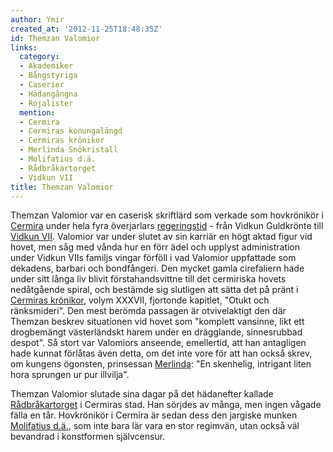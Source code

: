 ```yaml
---
author: Ymir
created_at: '2012-11-25T18:48:35Z'
id: Themzan Valomior
links:
  category:
  - Akademiker
  - Bångstyriga
  - Caserier
  - Hädangångna
  - Rojalister
  mention:
  - Cermira
  - Cermiras konungalängd
  - Cermiras krönikor
  - Merlinda Snökristall
  - Molifatius d.ä.
  - Rådbråkartorget
  - Vidkun VII
title: Themzan Valomior
---
```


Themzan Valomior var en caserisk skriftlärd som verkade som hovkrönikör i [Cermira] under hela fyra
överjarlars [regeringstid] - från Vidkun Guldkrönte till [Vidkun VII]. Valomior var under slutet av
sin karriär en högt aktad figur vid hovet, men såg med vånda hur en förr ädel och upplyst
administration under Vidkun VIIs familjs vingar förföll i vad Valomior uppfattade som dekadens,
barbari och bondfångeri. Den mycket gamla cirefaliern hade under sitt långa liv blivit
förstahandsvittne till det cermiriska hovets nedåtgående spiral, och bestämde sig slutligen att
sätta det på pränt i [Cermiras krönikor], volym XXXVII, fjortonde kapitlet, "Otukt och ränksmideri".
Den mest berömda passagen är otvivelaktigt den där Themzan beskrev situationen vid hovet som
"komplett vansinne, likt ett drogbemängt västerländskt harem under en drägglande, sinnesrubbad
despot". Så stort var Valomiors anseende, emellertid, att han antagligen hade kunnat förlåtas även
detta, om det inte vore för att han också skrev, om kungens ögonsten, prinsessan [Merlinda]: "En
skenhelig, intrigant liten hora sprungen ur pur illvilja".

Themzan Valomior slutade sina dagar på det hädanefter kallade [Rådbråkartorget] i Cermiras stad. Han
sörjdes av många, men ingen vågade fälla en tår. Hovkrönikör i Cermira är sedan dess den jargiske
munken [Molifatius d.ä.], som inte bara lär vara en stor regimvän, utan också väl bevandrad i
konstformen självcensur.

  [Cermira]: Cermira
  [regeringstid]: Cermiras_konungalängd
  [Vidkun VII]: Vidkun_VII
  [Cermiras krönikor]: Cermiras_krönikor
  [Merlinda]: Merlinda_Snökristall
  [Rådbråkartorget]: Rådbråkartorget
  [Molifatius d.ä.]: Molifatius_dä